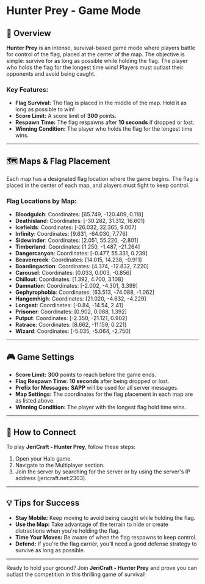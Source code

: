 # Hunter Prey - Game Mode

## 📝 Overview

**Hunter Prey** is an intense, survival-based game mode where players battle for control of the flag, placed at the center of the map. The objective is simple: survive for as long as possible while holding the flag. The player who holds the flag for the longest time wins! Players must outlast their opponents and avoid being caught.

### Key Features:
- **Flag Survival:** The flag is placed in the middle of the map. Hold it as long as possible to win!
- **Score Limit:** A score limit of **300** points.
- **Respawn Time:** The flag respawns after **10 seconds** if dropped or lost.
- **Winning Condition:** The player who holds the flag for the longest time wins.

---

## 🗺️ Maps & Flag Placement

Each map has a designated flag location where the game begins. The flag is placed in the center of each map, and players must fight to keep control.

### Flag Locations by Map:

- **Bloodgulch**: Coordinates: [65.749, -120.409, 0.118]
- **Deathisland**: Coordinates: [-30.282, 31.312, 16.601]
- **Icefields**: Coordinates: [-26.032, 32.365, 9.007]
- **Infinity**: Coordinates: [9.631, -64.030, 7.776]
- **Sidewinder**: Coordinates: [2.051, 55.220, -2.801]
- **Timberland**: Coordinates: [1.250, -1.487, -21.264]
- **Dangercanyon**: Coordinates: [-0.477, 55.331, 0.239]
- **Beavercreek**: Coordinates: [14.015, 14.238, -0.911]
- **Boardingaction**: Coordinates: [4.374, -12.832, 7.220]
- **Carousel**: Coordinates: [0.033, 0.003, -0.856]
- **Chillout**: Coordinates: [1.392, 4.700, 3.108]
- **Damnation**: Coordinates: [-2.002, -4.301, 3.399]
- **Gephyrophobia**: Coordinates: [63.513, -74.088, -1.062]
- **Hangemhigh**: Coordinates: [21.020, -4.632, -4.229]
- **Longest**: Coordinates: [-0.84, -14.54, 2.41]
- **Prisoner**: Coordinates: [0.902, 0.088, 1.392]
- **Putput**: Coordinates: [-2.350, -21.121, 0.902]
- **Ratrace**: Coordinates: [8.662, -11.159, 0.221]
- **Wizard**: Coordinates: [-5.035, -5.064, -2.750]

---

## 🎮 Game Settings

- **Score Limit:** **300** points to reach before the game ends.
- **Flag Respawn Time:** **10 seconds** after being dropped or lost.
- **Prefix for Messages:** **SAPP** will be used for all server messages.
- **Map Settings:** The coordinates for the flag placement in each map are as listed above.
- **Winning Condition:** The player with the longest flag hold time wins.

---

## 📡 How to Connect

To play **JeriCraft - Hunter Prey**, follow these steps:

1. Open your Halo game.
2. Navigate to the Multiplayer section.
3. Join the server by searching for the server or by using the server's IP address (jericraft.net:2303).

---

## 💡 Tips for Success

- **Stay Mobile:** Keep moving to avoid being caught while holding the flag.
- **Use the Map:** Take advantage of the terrain to hide or create distractions when you're holding the flag.
- **Time Your Moves:** Be aware of when the flag respawns to keep control.
- **Defend:** If you're the flag carrier, you’ll need a good defense strategy to survive as long as possible.

---

Ready to hold your ground? Join **JeriCraft - Hunter Prey** and prove you can outlast the competition in this thrilling game of survival!
